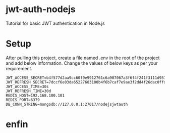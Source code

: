 # jwt-auth-nodejs
Tutorial for basic JWT authentication in Node.js

# Setup

After pulling this project, create a file named .env in the root of the project and add below information. Change the values of below keys as per your requirement.

```
JWT_ACCESS_SECRET=b4f577d2aa9cc60f9e9912761c6a907067a3f6f4f241f3111d957b0486c73d04a0aaf1824507a609813232888c26ec7de01193afb100993e2cd7e6ab8b3a99d3
JWT_REFRESH_SECRET=7dccf6e03da65227683100b4f6b7caf7e9ae3f2dd4f26dac0ffd0a31c05d79a1e54e22a226013c1b864d25262653b304571081ee37c19c5e126eacf52a834b9b
JWT_ACCESS_TIME=30s
JWT_REFRESH_TIME=30d
REDIS_HOST=192.168.100.101
REDIS_PORT=6379
DB_CONN_STRING=mongodb://127.0.0.1:27017/nodejsjwtauth
```
# enfin
